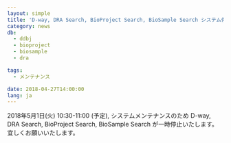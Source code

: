 ```yaml
---
layout: simple
title: 'D-way, DRA Search, BioProject Search, BioSample Search システム停止のお知らせ (5/1 10:30 -11:00) '
category: news
db:
  - ddbj
  - bioproject
  - biosample
  - dra

tags:
  - メンテナンス

date: 2018-04-27T14:00:00
lang: ja
---
```


<p>2018年5月1日(火) 10:30-11:00 (予定), システムメンテナンスのため D-way, DRA Search, BioProject Search, BioSample Search が一時停止いたします。宜しくお願いいたします。</p>
